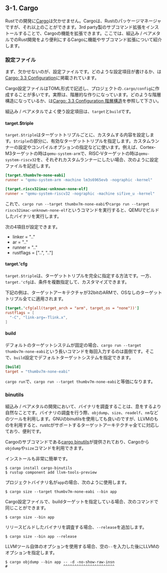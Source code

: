 ## 3-1. Cargo

Rustでの開発に[Cargo]は欠かせません。Cargoは、Rustのパッケージマネージャですが、それ以上のことができます。3rd party製のサブコマンド拡張をインストールすることで、Cargoの機能を拡張できます。ここでは、組込み / ベアメタルでのRust開発をより便利にするCargoに機能やサブコマンド拡張について紹介します。

[Cargo]: https://doc.rust-lang.org/cargo/index.html

### 設定ファイル

まず、欠かせないのが、設定ファイルです。どのような設定項目が書けるか、は[Cargo: 3.3 Configuration]に掲載されています。

[Cargo: 3.3 Configuration]: https://doc.rust-lang.org/cargo/reference/config.html

Cargo設定ファイルはTOML形式で記述し、プロジェクトの`.cargo/config`に作成することが多いです。実際は、階層的な作りになっています。どのような階層構造になっているか、は[Cargo: 3.3 Configuration 階層構造]を参照して下さい。

[Cargo: 3.3 Configuration 階層構造]: https://doc.rust-lang.org/cargo/reference/config.html#hierarchical-structure

組込み / ベアメタルでよく使う設定項目は、`target`と`build`です。

#### target.$triple

`target.$triple`はターゲットトリプルごとに、カスタムする内容を設定します。`$triple`の部分に、有効なターゲットトリプルを指定します。カスタムランナーの設定やコンパイルオプションの指定などに使います。例えば、Cortex-M3ターゲットの時は`qemu-system-arm`で、RISC-Vターゲットの時は`qemu-system-riscv32`を、それぞれカスタムランナーにしたい場合、次のように設定ファイルを記述します。

```toml
[target.thumbv7m-none-eabi]
runner = "qemu-system-arm -machine lm3s6965evb -nographic -kernel"

[target.riscv32imac-unknown-none-elf]
runner = "qemu-system-riscv32 -nographic -machine sifive_u -kernel"
```

これで、`cargo run --target thumbv7m-none-eabi`や`cargo run --target riscv32imac-unknown-none-elf`というコマンドを実行すると、QEMUでビルドしたバイナリを実行します。

次の4項目が設定できます。

- linker = ".."
- ar = ".."
- runner = ".."
- rustflags = ["..", ".."]

#### target.'cfg

`target.$triple`は、ターゲットトリプルを完全に指定する方法です。一方、`target.'cfg`は、条件を複数指定して、カスタマイズできます。

下記の例は、ターゲットアーキテクチャが32bitのARMで、OSなしのターゲットトリプル全てに適用されます。

```toml
[target.'cfg(all(target_arch = "arm", target_os = "none"))']
rustflags = [
  "-C", "link-arg=-Tlink.x",
]
```

#### build

デフォルトのターゲットシステムが固定の場合、`cargo run --target thumbv7m-none-eabi`という長いコマンドを毎回入力するのは面倒です。そこで、`build`設定でデフォルトターゲットシステムを指定できます。

```toml
[build]
target = "thumbv7m-none-eabi"
```

`cargo run`で、`cargo run --target thumbv7m-none-eabi`と等価になります。

### binutils

組込み / ベアメタルの開発において、バイナリを調査することは、息をするより自然なことです。バイナリの調査を行う際、`objdump`、`size`、`readelf`、`nm`などのツールを利用します。GNUのbinutilsを使用しても良いのですが、LLVMのものを利用すると、rustcがサポートするターゲットアーキテクチャ全てに対応しており、便利です。

Cargoのサブコマンドである[cargo binutils]が提供されており、Cargoから`objdump`や`size`コマンドを利用できます。

[cargo binutils]: https://github.com/rust-embedded/cargo-binutils

インストールも非常に簡単です。

```
$ cargo install cargo-binutils
$ rustup component add llvm-tools-preview
```

プロジェクトバイナリ名が`app`の場合、次のように使用します。

```
$ cargo size --target thumbv7m-none-eabi --bin app
```

Cargo設定ファイルで、buildターゲットを指定している場合、次のコマンドで同じことができます。

```
$ cargo size --bin app
```

リリースビルドしたバイナリを調査する場合、`--release`を追加します。

```
$ cargo size --bin app --release
```

LLVMツール自体のオプションを使用する場合、空の`--`を入力した後にLLVMのオプションを指定します。

```
$ cargo objdump --bin app -- -d -no-show-raw-insn
#                         ^^^^^^^^^^^^^^^^^^^^^^^
```
